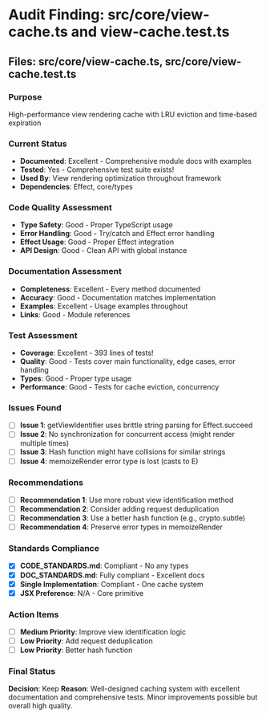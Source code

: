 # Audit Finding: src/core/view-cache.ts and view-cache.test.ts

## Files: src/core/view-cache.ts, src/core/view-cache.test.ts

### Purpose
High-performance view rendering cache with LRU eviction and time-based expiration

### Current Status
- **Documented**: Excellent - Comprehensive module docs with examples
- **Tested**: Yes - Comprehensive test suite exists!
- **Used By**: View rendering optimization throughout framework
- **Dependencies**: Effect, core/types

### Code Quality Assessment
- **Type Safety**: Good - Proper TypeScript usage
- **Error Handling**: Good - Try/catch and Effect error handling
- **Effect Usage**: Good - Proper Effect integration
- **API Design**: Good - Clean API with global instance

### Documentation Assessment
- **Completeness**: Excellent - Every method documented
- **Accuracy**: Good - Documentation matches implementation
- **Examples**: Excellent - Usage examples throughout
- **Links**: Good - Module references

### Test Assessment
- **Coverage**: Excellent - 393 lines of tests!
- **Quality**: Good - Tests cover main functionality, edge cases, error handling
- **Types**: Good - Proper type usage
- **Performance**: Good - Tests for cache eviction, concurrency

### Issues Found
- [ ] **Issue 1**: getViewIdentifier uses brittle string parsing for Effect.succeed
- [ ] **Issue 2**: No synchronization for concurrent access (might render multiple times)
- [ ] **Issue 3**: Hash function might have collisions for similar strings
- [ ] **Issue 4**: memoizeRender error type is lost (casts to E)

### Recommendations
- [ ] **Recommendation 1**: Use more robust view identification method
- [ ] **Recommendation 2**: Consider adding request deduplication
- [ ] **Recommendation 3**: Use a better hash function (e.g., crypto.subtle)
- [ ] **Recommendation 4**: Preserve error types in memoizeRender

### Standards Compliance
- [x] **CODE_STANDARDS.md**: Compliant - No any types
- [x] **DOC_STANDARDS.md**: Fully compliant - Excellent docs
- [x] **Single Implementation**: Compliant - One cache system
- [x] **JSX Preference**: N/A - Core primitive

### Action Items
- [ ] **Medium Priority**: Improve view identification logic
- [ ] **Low Priority**: Add request deduplication
- [ ] **Low Priority**: Better hash function

### Final Status
**Decision**: Keep
**Reason**: Well-designed caching system with excellent documentation and comprehensive tests. Minor improvements possible but overall high quality.